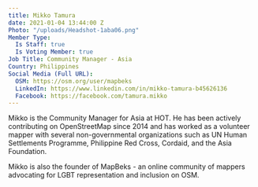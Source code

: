 ```yaml
---
title: Mikko Tamura
date: 2021-01-04 13:44:00 Z
Photo: "/uploads/Headshot-1aba06.png"
Member Type:
  Is Staff: true
  Is Voting Member: true
Job Title: Community Manager - Asia
Country: Philippines
Social Media (Full URL):
  OSM: https://osm.org/user/mapbeks
  LinkedIn: https://www.linkedin.com/in/mikko-tamura-b45626136
  Facebook: https://facebook.com/tamura.mikko
---
```


Mikko is the Community Manager for Asia at HOT. He has been actively contributing on OpenStreetMap since 2014 and has worked as a volunteer mapper with several non-governmental organizations such as UN Human Settlements Programme, Philippine Red Cross, Cordaid, and the Asia Foundation. 

Mikko is also the founder of MapBeks - an online community of mappers advocating for LGBT representation and inclusion on OSM.  